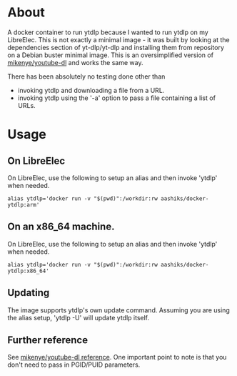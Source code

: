 # About

A docker container to run ytdlp because I wanted to run ytdlp on my LibreElec. This is not exactly a minimal image - it was built by looking at the dependencies section of yt-dlp/yt-dlp and installing them from repository on a Debian buster minimal image. This is an oversimplified version of [mikenye/youtube-dl](https://github.com/mikenye/docker-youtube-dl) and works the same way.

There has been absolutely no testing done other than 
- invoking ytdlp and downloading a file from a URL.
- invoking ytdlp using the '-a' option to pass a file containing a list of URLs.

# Usage 

## On LibreElec

On LibreElec, use the following to setup an alias and then invoke 'ytdlp' when needed.

```
alias ytdlp='docker run -v "$(pwd)":/workdir:rw aashiks/docker-ytdlp:arm'
```

## On an x86_64 machine.

On LibreElec, use the following to setup an alias and then invoke 'ytdlp' when needed.

```
alias ytdlp='docker run -v "$(pwd)":/workdir:rw aashiks/docker-ytdlp:x86_64'
```
## Updating

The image supports ytdlp's own update command. Assuming you are using the alias setup, 'ytdlp -U' will update ytdlp itself.

## Further reference

See [mikenye/youtube-dl reference](https://github.com/mikenye/docker-youtube-dl#table-of-contents). One important point to note is that you don't need to pass in PGID/PUID parameters.



